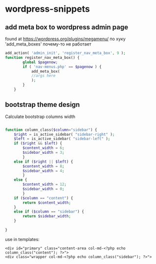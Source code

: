 # wordpress-snippets

## add meta box to wordpress admin page
found at https://wordpress.org/plugins/megamenu/
по хуку 'add_meta_boxes' почему-то не работает
```php
add_action( 'admin_init', 'register_nav_meta_box', 9 );
function register_nav_meta_box() {
        global $pagenow;
        if ( 'nav-menus.php' == $pagenow ) {
            add_meta_box(
			//args here
            );
        }
    }
```    
    
## bootstrap theme design

Calculate bootstrap columns width
```php

function column_class($column="sidebar") {
	$right = is_active_sidebar( "sidebar-right" );
	$left = is_active_sidebar( "sidebar-left" );
	if ($right && $left) {
		$content_width = 6;
		$sidebar_width = 3;
		}
	else if ($right || $left) {
		$content_width = 8;
		$sidebar_width = 4;
		}
	else {
		$content_width = 12;
		$sidebar_width = 0;
		}
	if ($column == "content") {
		return $content_width;
	}
	else if ($column == "sidebar") {
		return $sidebar_width;
	}
	
}
```
use in templates:
```
<div id="primary" class="content-area col-md-<?php echo column_class("content"); ?>">
<div class="wrapper col-md-<?php echo column_class("sidebar"); ?>">
```

